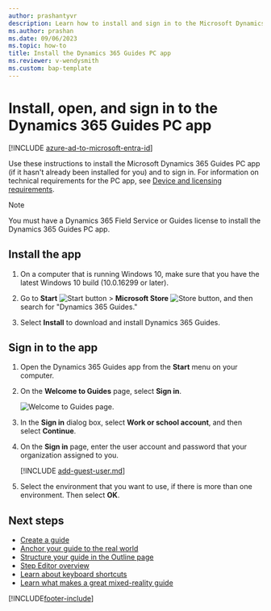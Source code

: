 ```yaml
---
author: prashantyvr
description: Learn how to install and sign in to the Microsoft Dynamics 365 Guides PC app so you can start creating a guide.
ms.author: prashan
ms.date: 09/06/2023
ms.topic: how-to
title: Install the Dynamics 365 Guides PC app
ms.reviewer: v-wendysmith
ms.custom: bap-template
---
```


# Install, open, and sign in to the Dynamics 365 Guides PC app

[!INCLUDE [azure-ad-to-microsoft-entra-id](../includes/azure-ad-to-microsoft-entra-id.md)]

Use these instructions to install the Microsoft Dynamics 365 Guides PC app (if it hasn't already been installed for you) and to sign in. For information on technical requirements for the PC app, see [Device and licensing requirements](requirements.md).

> [!NOTE]
> You must have a Dynamics 365 Field Service or Guides license to install the Dynamics 365 Guides PC app.

## Install the app

1. On a computer that is running Windows 10, make sure that you have the latest Windows 10 build (10.0.16299 or later).

1. Go to **Start** ![Start button](media/windows-button.png "Start button") \> **Microsoft Store** ![Store button](media/store-button.png "Store button"), and then search for "Dynamics 365 Guides."

1. Select **Install** to download and install Dynamics 365 Guides.

## Sign in to the app

1. Open the Dynamics 365 Guides app from the **Start** menu on your computer.

1. On the **Welcome to Guides** page, select **Sign in**.

    ![Welcome to Guides page.](media/welcome.PNG "Welcome to Guides page")

1. In the **Sign in** dialog box, select **Work or school account**, and then select **Continue**.

1. On the **Sign in** page, enter the user account and password that your organization assigned to you.

   [!INCLUDE [add-guest-user.md](../includes/add-guest-user.md)]

1. Select the environment that you want to use, if there is more than one environment. Then select **OK**.

## Next steps

- [Create a guide](create-guide.md)
- [Anchor your guide to the real world](anchor.md)
- [Structure your guide in the Outline page](structure-guide.md)
- [Step Editor overview](pc-app-step-editor-overview.md)
- [Learn about keyboard shortcuts](keyboard-shortcuts-pc-app.md)
- [Learn what makes a great mixed-reality guide](great-guide.md)

[!INCLUDE[footer-include](../includes/footer-banner.md)]
